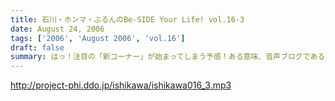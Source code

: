 ```yaml
---
title: 石川・ホンマ・ぶるんのBe-SIDE Your Life! vol.16-3
date: August 24, 2006
tags: ['2006', 'August 2006', 'vol.16']
draft: false
summary: はっ！注目の「新コーナー」が始まってしまう予感！ある意味、音声ブログである当番組が、本家ブログの達人に果敢にも挑んでいく番組。コーナー名は特に注意が必要なので、耳をこらして聴いてみてほしい必須の三本目です。NAMAE
---
```


http://project-phi.ddo.jp/ishikawa/ishikawa016_3.mp3
